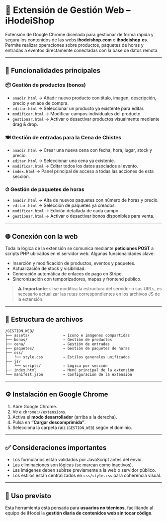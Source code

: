 # 🧩 Extensión de Gestión Web – iHodeiShop

Extensión de Google Chrome diseñada para gestionar de forma rápida y segura los contenidos de las webs **ihodeishop.com** e **ihodeishop.es**. Permite realizar operaciones sobre productos, paquetes de horas y entradas a eventos directamente conectadas con la base de datos remota.

---

## 🚀 Funcionalidades principales

### 📦 Gestión de productos (bonos)
- `anadir.html` → Añadir nuevo producto con título, imagen, descripción, precio y enlace de compra.
- `editar.html` → Seleccionar un producto ya existente para editar.
- `modificar.html` → Modificar campos individuales del producto.
- `gestionar.html` → Activar o desactivar productos visualmente mediante drag & drop.

### 🍽 Gestión de entradas para la Cena de Chistes
- `anadir.html` → Crear una nueva cena con fecha, hora, lugar, stock y precio.
- `editar.html` → Seleccionar una cena ya existente.
- `modificar.html` → Editar todos los datos asociados al evento.
- `index.html` → Panel principal de acceso a todas las acciones de esta sección.

### ⏱ Gestión de paquetes de horas
- `anadir.html` → Alta de nuevos paquetes con número de horas y precio.
- `editar.html` → Selección de paquetes ya creados.
- `modificar.html` → Edición detallada de cada campo.
- `gestionar.html` → Activar o desactivar bonos disponibles para venta.

---

## 🌐 Conexión con la web

Toda la lógica de la extensión se comunica mediante **peticiones POST** a scripts PHP ubicados en el servidor web. Algunas funcionalidades clave:

- Inserción y modificación de productos, eventos y paquetes.
- Actualización de stock y visibilidad.
- Generación automática de enlaces de pago en Stripe.
- Sincronización con temporizadores, mapas y frontend público.

> ⚠️ **Importante**: si se modifica la estructura del servidor o sus URLs, es necesario actualizar las rutas correspondientes en los archivos JS de la extensión.

---

## 📁 Estructura de archivos

```
/GESTION_WEB/
├── assets/               → Icono e imágenes compartidas
├── bonos/                → Gestión de productos
├── cena/                 → Gestión de entradas
├── paquetes/             → Gestión de paquetes de horas
├── css/
│   └── style.css         → Estilos generales unificados
├── js/
│   └── scripts/          → Lógica por sección
├── index.html            → Menú principal de la extensión
└── manifest.json         → Configuración de la extensión
```

---

## ⚙️ Instalación en Google Chrome

1. Abre Google Chrome.
2. Ve a `chrome://extensions`.
3. Activa el **modo desarrollador** (arriba a la derecha).
4. Pulsa en **“Cargar descomprimida”**.
5. Selecciona la carpeta raíz (`GESTION_WEB`) según el dominio.

---

## ✅ Consideraciones importantes

- Los formularios están validados por JavaScript antes del envío.
- Las eliminaciones son lógicas (se marcan como inactivos).
- Las imágenes deben subirse previamente a la web o servidor público.
- Los estilos están centralizados en `css/style.css` para coherencia visual.

---

## 📌 Uso previsto

Esta herramienta está pensada para **usuarios no técnicos**, facilitando al equipo de iHodei la **gestión diaria de contenidos web sin tocar código**.
